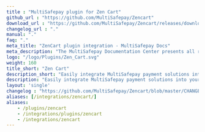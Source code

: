 ```yaml
---
title : "MultiSafepay plugin for Zen Cart"
github_url : "https://github.com/MultiSafepay/Zencart"
download_url : "https://github.com/MultiSafepay/Zencart/releases/download/3.1.0/Plugin_ZenCart_3.1.0.zip"
changelog_url : "."
manual: "."
faq: "."
meta_title: "ZenCart plugin integration - MultiSafepay Docs"
meta_description: "The MultiSafepay Documentation Center presents all relevant information about our Plugins and API. You can also find support pages for payment methods, tools and general questions as well as the contact details of our Support and Integration Teams."
logo: "/logo/Plugins/Zen_Cart.svg"
weight: 160
title_short: "Zen Cart"
description_short: "Easily integrate MultiSafepay payment solutions into your Zen Cart webshop with the free plugin."
description: "Easily integrate MultiSafepay payment solutions into your Zen Cart webshop with the free plugin."
layout: 'single'
changelog : "https://github.com/MultiSafepay/Zencart/blob/master/CHANGELOG.md"
aliases: [/integrations/zencart/]
aliases: 
    - /plugins/zencart
    - /integrations/plugins/zencart
    - /integrations/zencart
---
```


